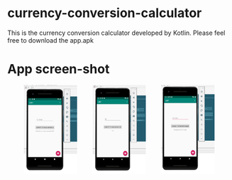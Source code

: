 # currency-conversion-calculator
This is the currency conversion calculator developed by Kotlin. Please feel free to download the app.apk

# App screen-shot
<p align="center">
  <img src="https://github.com/terenceylchow124/currency-conversion-calculator/blob/master/ref_img/result1.jpg" width="120" height="200">
&nbsp; &nbsp; &nbsp; &nbsp;
  <img src="https://github.com/terenceylchow124/currency-conversion-calculator/blob/master/ref_img/result2.jpg" width="120" height="200">
&nbsp; &nbsp; &nbsp; &nbsp;
  <img src="https://github.com/terenceylchow124/currency-conversion-calculator/blob/master/ref_img/result3.jpg" width="120" height="200">
</p>

